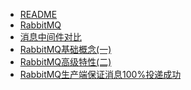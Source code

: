 * [README](/person/消息队列/)
* [RabbitMQ](/person/消息队列/RabbitMQ)
* [消息中间件对比](/person/NoSQL/消息中间件对比)
* [RabbitMQ基础概念(一)](/person/消息队列/RabbitMQ基础概念(一))
* [RabbitMQ高级特性(二)](/person/消息队列/RabbitMQ高级特性(二))
* [RabbitMQ生产端保证消息100%投递成功](/person/消息队列/RabbitMQ生产端保证消息100投递成功)
